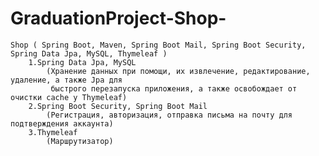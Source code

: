 # GraduationProject-Shop-
	Shop ( Spring Boot, Maven, Spring Boot Mail, Spring Boot Security, Spring Data Jpa, MySQL, Thymeleaf )
		1.Spring Data Jpa, MySQL
			(Хранение данных при помощи, их извлечение, редактирование, удаление, а также Jpa для
			 быстрого перезапуска приложения, а также освобождает от очистки cache у Thymeleaf)
		2.Spring Boot Security, Spring Boot Mail
			(Регистрация, авторизация, отправка письма на почту для подтверждения аккаунта)
		3.Thymeleaf
			(Маршрутизатор)
